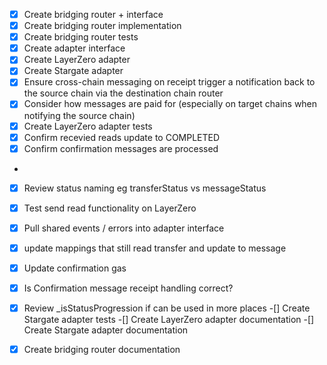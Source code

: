 -[x] Create bridging router + interface
-[x] Create bridging router implementation
-[x] Create bridging router tests
-[x] Create adapter interface
-[x] Create LayerZero adapter
-[x] Create Stargate adapter
-[x] Ensure cross-chain messaging on receipt trigger a notification back to the source chain via the destination chain router
-[x] Consider how messages are paid for (especially on target chains when notifying the source chain)
- [x] Create LayerZero adapter tests
- [x] Confirm recevied reads update to COMPLETED
- [x] Confirm confirmation messages are processed
- 
-[x] Review status naming eg transferStatus vs messageStatus
-[x] Test send read functionality on LayerZero
- [x] Pull shared events / errors into adapter interface
- [x] update mappings that still read transfer and update to message
- [x] Update confirmation gas 
- [x] Is Confirmation message receipt handling correct?
- [x] Review _isStatusProgression if can be used in more places
-[] Create Stargate adapter tests
-[] Create LayerZero adapter documentation
-[] Create Stargate adapter documentation
-[x] Create bridging router documentation

